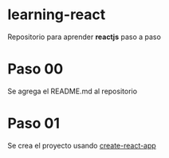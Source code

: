 # learning-react

Repositorio para aprender **reactjs** paso a paso

# Paso 00

Se agrega el README.md al repositorio

# Paso 01

Se crea el proyecto usando [create-react-app](https://github.com/facebookincubator/create-react-app)
